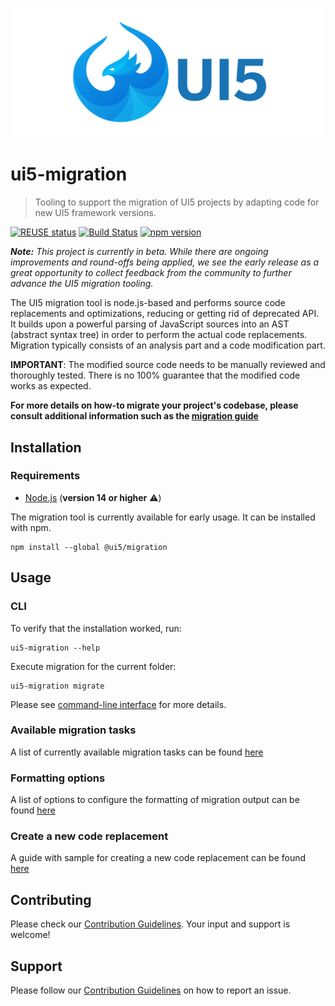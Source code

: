 ![UI5 logo](./docs/images/UI5_logo_wide.png)

# ui5-migration
> Tooling to support the migration of UI5 projects by adapting code for new UI5 framework versions.

[![REUSE status](https://api.reuse.software/badge/github.com/SAP/ui5-migration)](https://api.reuse.software/info/github.com/SAP/ui5-migration)
[![Build Status](https://dev.azure.com/sap/opensource/_apis/build/status/SAP.ui5-migration?branchName=master)](https://dev.azure.com/sap/opensource/_build/latest?definitionId=41&branchName=master)
[![npm version](https://badge.fury.io/js/%40ui5%2Fmigration.svg)](https://www.npmjs.com/package/@ui5/migration)

_**Note:** This project is currently in beta. While there are ongoing improvements and round-offs being applied, we see the early release as a great opportunity to collect feedback from the community to further advance the UI5 migration tooling._

The UI5 migration tool is node.js-based and performs source code replacements and optimizations, reducing or getting rid of deprecated API. It builds upon a powerful parsing of JavaScript sources into an AST (abstract syntax tree) in order to perform the actual code replacements. Migration typically consists of an analysis part and a code modification part.

**IMPORTANT**: The modified source code needs to be manually reviewed and thoroughly tested. There is no 100% guarantee that the modified code works as expected.

**For more details on how-to migrate your project's codebase, please consult additional information such as the [migration guide](./docs/guide/migrationguide.md)**


## Installation

### Requirements
- [Node.js](https://nodejs.org/) (**version 14 or higher** ⚠️)

The migration tool is currently available for early usage. It can be installed with npm.
```cli
npm install --global @ui5/migration
```

## Usage
### CLI

To verify that the installation worked, run:
```cli
ui5-migration --help
```

Execute migration for the current folder:
```cli
ui5-migration migrate
```

Please see [command-line interface](./docs/guide/cli.md) for more details.


### Available migration tasks
A list of currently available migration tasks can be found [here](./docs/guide/tasks.md)

### Formatting options
A list of options to configure the formatting of migration output can be found [here](./docs/guide/print.md)

### Create a new code replacement
A guide with sample for creating a new code replacement can be found [here](./docs/guide/newReplacement.md)

## Contributing
Please check our [Contribution Guidelines](https://github.com/SAP/ui5-migration/blob/master/CONTRIBUTING.md). Your input and support is welcome!

## Support
Please follow our [Contribution Guidelines](https://github.com/SAP/ui5-migration/blob/master/CONTRIBUTING.md#report-an-issue) on how to report an issue.

